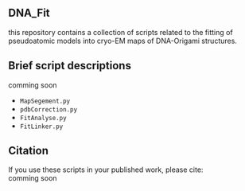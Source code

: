 ## DNA_Fit

this repository contains a collection of scripts related to the fitting of pseudoatomic models into cryo-EM maps of DNA-Origami structures.


## Brief script descriptions
comming soon

 * `MapSegement.py`
 * `pdbCorrection.py`
 * `FitAnalyse.py`
 * `FitLinker.py`

## Citation
If you use these scripts in your published work, please cite:<br/>
comming soon
